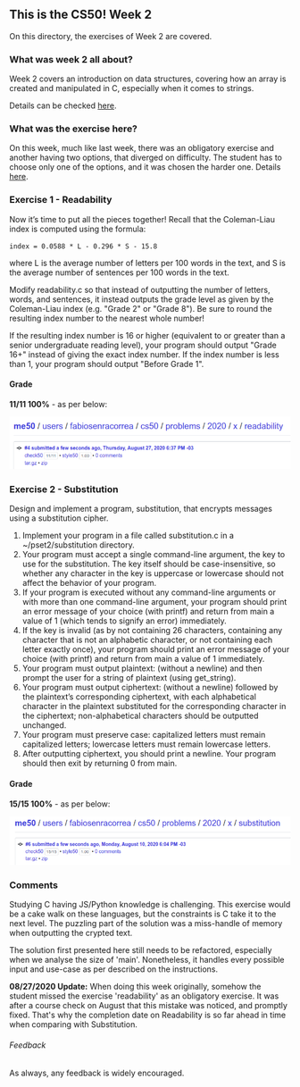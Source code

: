 ## This is the CS50! Week 2

On this directory, the exercises of Week 2 are covered.

### What was week 2 all about?

Week 2 covers an introduction on data structures, covering how an array is created and manipulated in C, especially when it comes to strings.

Details can be checked [here](https://cs50.harvard.edu/x/2020/weeks/2/).

### What was the exercise here?

On this week, much like last week, there was an obligatory exercise and another having two options, that diverged on difficulty. The student has to choose only one of the options, and it was chosen the harder one. Details [here](https://cs50.harvard.edu/x/2020/psets/2/).

### Exercise 1 - Readability

Now it’s time to put all the pieces together! Recall that the Coleman-Liau index is computed using the formula:

```
index = 0.0588 * L - 0.296 * S - 15.8
```

where L is the average number of letters per 100 words in the text, and S is the average number of sentences per 100 words in the text.

Modify readability.c so that instead of outputting the number of letters, words, and sentences, it instead outputs the grade level as given by the Coleman-Liau index (e.g. "Grade 2" or "Grade 8"). Be sure to round the resulting index number to the nearest whole number!

If the resulting index number is 16 or higher (equivalent to or greater than a senior undergraduate reading level), your program should output "Grade 16+" instead of giving the exact index number. If the index number is less than 1, your program should output "Before Grade 1".

#### Grade

**11/11 100%** - as per below:

![readability grade](./readability.png)


### Exercise 2 - Substitution

Design and implement a program, substitution, that encrypts messages using a substitution cipher.

1. Implement your program in a file called substitution.c in a ~/pset2/substitution directory.
2. Your program must accept a single command-line argument, the key to use for the substitution. The key itself should be case-insensitive, so whether any character in the key is uppercase or lowercase should not affect the behavior of your program.
3. If your program is executed without any command-line arguments or with more than one command-line argument, your program should print an error message of your choice (with printf) and return from main a value of 1 (which tends to signify an error) immediately.
4. If the key is invalid (as by not containing 26 characters, containing any character that is not an alphabetic character, or not containing each letter exactly once), your program should print an error message of your choice (with printf) and return from main a value of 1 immediately.
5. Your program must output plaintext: (without a newline) and then prompt the user for a string of plaintext (using get_string).
6. Your program must output ciphertext: (without a newline) followed by the plaintext’s corresponding ciphertext, with each alphabetical character in the plaintext substituted for the corresponding character in the ciphertext; non-alphabetical characters should be outputted unchanged.
7. Your program must preserve case: capitalized letters must remain capitalized letters; lowercase letters must remain lowercase letters.
8. After outputting ciphertext, you should print a newline. Your program should then exit by returning 0 from main.

#### Grade

**15/15 100%** - as per below:

![substitution grade](./arrayExs.png)

### Comments

Studying C having JS/Python knowledge is challenging. This exercise would be a cake walk on these languages, but the constraints is C take it to the next level. The puzzling part of the solution was a miss-handle of memory when outputting the crypted text.

The solution first presented here still needs to be refactored, especially when we analyse the size of 'main'. Nonetheless, it handles every possible input and use-case as per described on the instructions.

**08/27/2020 Update:** When doing this week originally, somehow the student missed the exercise 'readability' as an obligatory exercise. It was after a course check on August that this mistake was noticed, and promptly fixed. That's why the completion date on Readability is so far ahead in time when comparing with Substitution.

###### Feedback

As always, any feedback is widely encouraged.